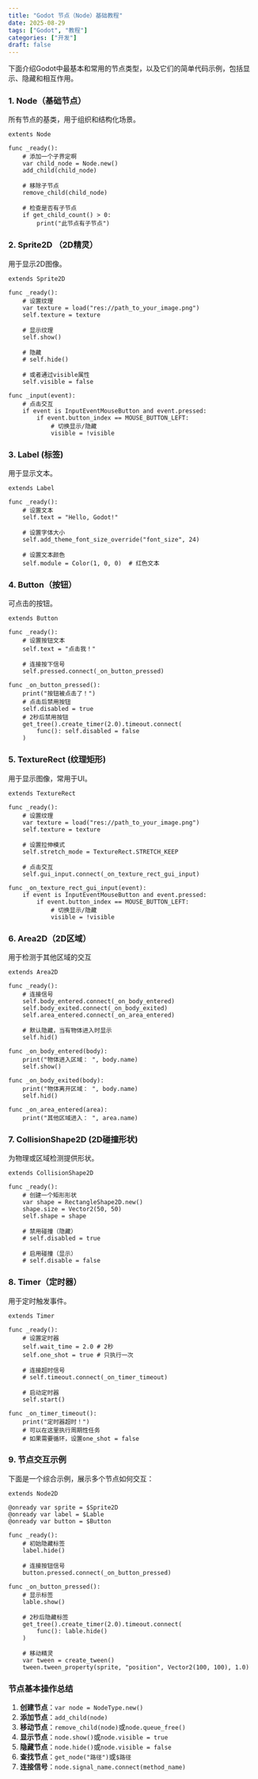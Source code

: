 ```yaml
---
title: "Godot 节点（Node）基础教程"
date: 2025-08-29
tags: ["Godot", "教程"]
categories: ["开发"]
draft: false
---
```

下面介绍Godot中最基本和常用的节点类型，以及它们的简单代码示例，包括显示、隐藏和相互作用。
### 1. Node（基础节点）
所有节点的基类，用于组织和结构化场景。
```gdscript
extents Node

func _ready():
    # 添加一个子界定啊
    var child_node = Node.new()
    add_child(child_node)

    # 移除子节点
    remove_child(child_node)

    # 检查是否有子节点
    if get_child_count() > 0:
        print("此节点有子节点")
```
### 2. Sprite2D （2D精灵）
用于显示2D图像。
```gdscript
extends Sprite2D

func _ready():
    # 设置纹理
    var texture = load("res://path_to_your_image.png")
    self.texture = texture

    # 显示纹理
    self.show()

    # 隐藏
    # self.hide()

    # 或者通过visible属性
    self.visible = false

func _input(event):
    # 点击交互
    if event is InputEventMouseButton and event.pressed:
        if event.button_index == MOUSE_BUTTON_LEFT:
            # 切换显示/隐藏
            visible = !visible
```
### 3. Label (标签)
用于显示文本。
```gdscript
extends Label

func _ready():
    # 设置文本
    self.text = "Hello, Godot!"

    # 设置字体大小
    self.add_theme_font_size_override("font_size", 24)

    # 设置文本颜色
    self.module = Color(1, 0, 0)  # 红色文本
```
### 4. Button（按钮）
可点击的按钮。
```gdscript
extends Button

func _ready():
    # 设置按钮文本
    self.text = "点击我！"

    # 连接按下信号
    self.pressed.connect(_on_button_pressed)

func _on_button_pressed():
    print("按钮被点击了！")
    # 点击后禁用按钮
    self.disabled = true
    # 2秒后禁用按钮
    get_tree().create_timer(2.0).timeout.connect(
        func(): self.disabled = false
    )
```
### 5. TextureRect (纹理矩形)
用于显示图像，常用于UI。
```gdscript
extends TextureRect

func _ready():
    # 设置纹理
    var texture = load("res://path_to_your_image.png")
    self.texture = texture

    # 设置拉伸模式
    self.stretch_mode = TextureRect.STRETCH_KEEP

    # 点击交互
    self.gui_input.connect(_on_texture_rect_gui_input)

func _on_texture_rect_gui_input(event):
    if event is InputEventMouseButton and event.pressed:
        if event.button_index == MOUSE_BUTTON_LEFT:
            # 切换显示/隐藏
            visible = !visible
```
### 6. Area2D（2D区域）
用于检测于其他区域的交互
```gdscript
extends Area2D

func _ready():
    # 连接信号
    self.body_entered.connect(_on_body_entered)
    self.body_exited.connect(_on_body_exited)
    self.area_entered.connect(_on_area_entered)

    # 默认隐藏，当有物体进入时显示
    self.hid()

func _on_body_entered(body):
    print("物体进入区域： ", body.name)
    self.show()

func _on_body_exited(body):
    print("物体离开区域： ", body.name)
    self.hid()

func _on_area_entered(area):
    print("其他区域进入： ", area.name)
```
### 7. CollisionShape2D (2D碰撞形状)
为物理或区域检测提供形状。
```gdscript
extends CollisionShape2D

func _ready():
    # 创建一个矩形形状
    var shape = RectangleShape2D.new()
    shape.size = Vector2(50, 50)
    self.shape = shape

    # 禁用碰撞（隐藏）
    # self.disabled = true

    # 启用碰撞（显示）
    # self.disable = false
```
### 8. Timer（定时器）
用于定时触发事件。
```gdscript
extends Timer

func _ready():
    # 设置定时器
    self.wait_time = 2.0 # 2秒
    self.one_shot = true # 只执行一次

    # 连接超时信号
    # self.timeout.connect(_on_timer_timeout)

    # 启动定时器
    self.start()

func _on_timer_timeout():
    print("定时器超时！")
    # 可以在这里执行周期性任务
    # 如果需要循环，设置one_shot = false
```
### 9. 节点交互示例
下面是一个综合示例，展示多个节点如何交互：
```gdscript
extends Node2D

@onready var sprite = $Sprite2D
@onready var label = $Lable
@onready var button = $Button

func _ready():
    # 初始隐藏标签
    label.hide()

    # 连接按钮信号
    button.pressed.connect(_on_button_pressed)

func _on_button_pressed():
    # 显示标签
    lable.show()

    # 2秒后隐藏标签
    get_tree().create_timer(2.0).timeout.connect(
        func(): lable.hide()
    )

    # 移动精灵
    var tween = create_tween()
    tween.tween_property(sprite, "position", Vector2(100, 100), 1.0)
```
### 节点基本操作总结
1. **创建节点**：``var node = NodeType.new()``
2. **添加节点**：``add_child(node)``
3. **移动节点**：``remove_child(node)``或``node.queue_free()``
4. **显示节点**：``node.show()``或``node.visible = true``
5. **隐藏节点**：``node.hide()``或``node.visible = false``
6. **查找节点**：``get_node("路径")``或``$路径``
7. **连接信号**：``node.signal_name.connect(method_name)``